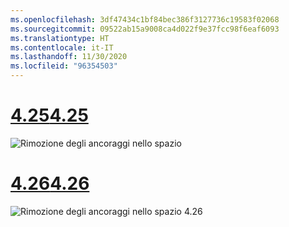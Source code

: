 ```yaml
---
ms.openlocfilehash: 3df47434c1bf84bec386f3127736c19583f02068
ms.sourcegitcommit: 09522ab15a9008ca4d022f9e37fcc98f6eaf6093
ms.translationtype: HT
ms.contentlocale: it-IT
ms.lasthandoff: 11/30/2020
ms.locfileid: "96354503"
---
```

# <a name="425"></a>[<span data-ttu-id="b6673-101">4.25</span><span class="sxs-lookup"><span data-stu-id="b6673-101">4.25</span></span>](#tab/425)

![Rimozione degli ancoraggi nello spazio](../images/unreal-spatialanchors-remove.PNG)

# <a name="426"></a>[<span data-ttu-id="b6673-103">4.26</span><span class="sxs-lookup"><span data-stu-id="b6673-103">4.26</span></span>](#tab/426)

![Rimozione degli ancoraggi nello spazio 4.26](../images/local-spatial-anchors-img-04.png)